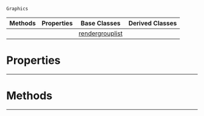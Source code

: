  `Graphics`

|Methods|Properties|Base Classes|Derived Classes|
|---|---|---|---|
| | |[rendergrouplist](https://plasmaengine.github.io/PlasmaDocs/Plasma1/C++/code_reference/class_reference/rendergrouplist.markdown)| |


 #  Properties


---  
 #  Methods


---  
 

 